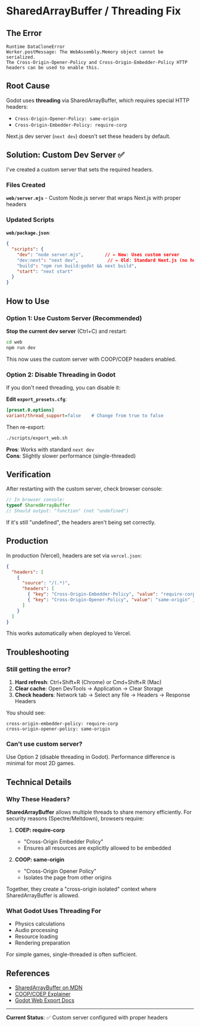 # SharedArrayBuffer / Threading Fix

## The Error

```
Runtime DataCloneError
Worker.postMessage: The WebAssembly.Memory object cannot be serialized.
The Cross-Origin-Opener-Policy and Cross-Origin-Embedder-Policy HTTP headers can be used to enable this.
```

## Root Cause

Godot uses **threading** via SharedArrayBuffer, which requires special HTTP headers:
- `Cross-Origin-Opener-Policy: same-origin`
- `Cross-Origin-Embedder-Policy: require-corp`

Next.js dev server (`next dev`) doesn't set these headers by default.

## Solution: Custom Dev Server ✅

I've created a custom server that sets the required headers.

### Files Created

**`web/server.mjs`** - Custom Node.js server that wraps Next.js with proper headers

### Updated Scripts

**`web/package.json`**:
```json
{
  "scripts": {
    "dev": "node server.mjs",        // ← New: Uses custom server
    "dev:next": "next dev",           // ← Old: Standard Next.js (no headers)
    "build": "npm run build:godot && next build",
    "start": "next start"
  }
}
```

## How to Use

### Option 1: Use Custom Server (Recommended)

**Stop the current dev server** (Ctrl+C) and restart:

```bash
cd web
npm run dev
```

This now uses the custom server with COOP/COEP headers enabled.

### Option 2: Disable Threading in Godot

If you don't need threading, you can disable it:

**Edit `export_presets.cfg`**:
```ini
[preset.0.options]
variant/thread_support=false    # Change from true to false
```

Then re-export:
```bash
./scripts/export_web.sh
```

**Pros**: Works with standard `next dev`  
**Cons**: Slightly slower performance (single-threaded)

## Verification

After restarting with the custom server, check browser console:

```javascript
// In browser console:
typeof SharedArrayBuffer
// Should output: "function" (not "undefined")
```

If it's still "undefined", the headers aren't being set correctly.

## Production

In production (Vercel), headers are set via `vercel.json`:

```json
{
  "headers": [
    {
      "source": "/(.*)",
      "headers": [
        { "key": "Cross-Origin-Embedder-Policy", "value": "require-corp" },
        { "key": "Cross-Origin-Opener-Policy", "value": "same-origin" }
      ]
    }
  ]
}
```

This works automatically when deployed to Vercel.

## Troubleshooting

### Still getting the error?

1. **Hard refresh**: Ctrl+Shift+R (Chrome) or Cmd+Shift+R (Mac)
2. **Clear cache**: Open DevTools → Application → Clear Storage
3. **Check headers**: Network tab → Select any file → Headers → Response Headers

You should see:
```
cross-origin-embedder-policy: require-corp
cross-origin-opener-policy: same-origin
```

### Can't use custom server?

Use Option 2 (disable threading in Godot). Performance difference is minimal for most 2D games.

## Technical Details

### Why These Headers?

**SharedArrayBuffer** allows multiple threads to share memory efficiently. For security reasons (Spectre/Meltdown), browsers require:

1. **COEP: require-corp**
   - "Cross-Origin Embedder Policy"
   - Ensures all resources are explicitly allowed to be embedded

2. **COOP: same-origin**
   - "Cross-Origin Opener Policy"  
   - Isolates the page from other origins

Together, they create a "cross-origin isolated" context where SharedArrayBuffer is allowed.

### What Godot Uses Threading For

- Physics calculations
- Audio processing
- Resource loading
- Rendering preparation

For simple games, single-threaded is often sufficient.

## References

- [SharedArrayBuffer on MDN](https://developer.mozilla.org/en-US/docs/Web/JavaScript/Reference/Global_Objects/SharedArrayBuffer)
- [COOP/COEP Explainer](https://web.dev/coop-coep/)
- [Godot Web Export Docs](https://docs.godotengine.org/en/stable/tutorials/export/exporting_for_web.html)

---

**Current Status**: ✅ Custom server configured with proper headers

